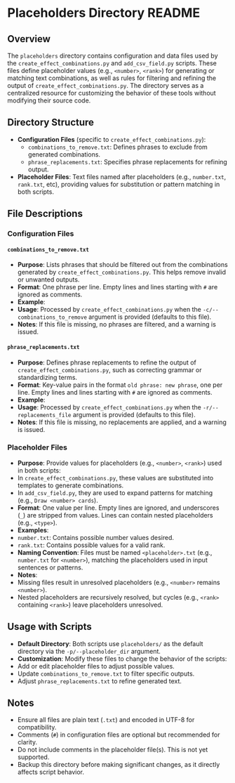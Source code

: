 # Placeholders Directory README

## Overview
The `placeholders` directory contains configuration and data files used by the `create_effect_combinations.py` and `add_csv_field.py` scripts. These files define placeholder values (e.g., `<number>`, `<rank>`) for generating or matching text combinations, as well as rules for filtering and refining the output of `create_effect_combinations.py`. The directory serves as a centralized resource for customizing the behavior of these tools without modifying their source code.

## Directory Structure
- **Configuration Files** (specific to `create_effect_combinations.py`):
  - `combinations_to_remove.txt`: Defines phrases to exclude from generated combinations.
  - `phrase_replacements.txt`: Specifies phrase replacements for refining output.
- **Placeholder Files**: Text files named after placeholders (e.g., `number.txt`, `rank.txt`, etc), providing values for substitution or pattern matching in both scripts.

## File Descriptions

### Configuration Files

#### `combinations_to_remove.txt`
- **Purpose**: Lists phrases that should be filtered out from the combinations generated by `create_effect_combinations.py`. This helps remove invalid or unwanted outputs.
- **Format**: One phrase per line. Empty lines and lines starting with `#` are ignored as comments.
- **Example**:
- **Usage**: Processed by `create_effect_combinations.py` when the `-c/--combinations_to_remove` argument is provided (defaults to this file).
- **Notes**: If this file is missing, no phrases are filtered, and a warning is issued.

#### `phrase_replacements.txt`
- **Purpose**: Defines phrase replacements to refine the output of `create_effect_combinations.py`, such as correcting grammar or standardizing terms.
- **Format**: Key-value pairs in the format `old phrase: new phrase`, one per line. Empty lines and lines starting with `#` are ignored as comments.
- **Example**:
- **Usage**: Processed by `create_effect_combinations.py` when the `-r/--replacements_file` argument is provided (defaults to this file).
- **Notes**: If this file is missing, no replacements are applied, and a warning is issued.

### Placeholder Files
- **Purpose**: Provide values for placeholders (e.g., `<number>`, `<rank>`) used in both scripts:
- In `create_effect_combinations.py`, these values are substituted into templates to generate combinations.
- In `add_csv_field.py`, they are used to expand patterns for matching (e.g., `Draw <number> cards`).
- **Format**: One value per line. Empty lines are ignored, and underscores (`_`) are stripped from values. Lines can contain nested placeholders (e.g., `<type>`).
- **Examples**:
- `number.txt`: Contains possible number values desired.
- `rank.txt`: Contains possible values for a valid rank.
- **Naming Convention**: Files must be named `<placeholder>.txt` (e.g., `number.txt` for `<number>`), matching the placeholders used in input sentences or patterns.
- **Notes**: 
- Missing files result in unresolved placeholders (e.g., `<number>` remains `<number>`).
- Nested placeholders are recursively resolved, but cycles (e.g., `<rank>` containing `<rank>`) leave placeholders unresolved.

## Usage with Scripts
- **Default Directory**: Both scripts use `placeholders/` as the default directory via the `-p/--placeholder_dir` argument.
- **Customization**: Modify these files to change the behavior of the scripts:
- Add or edit placeholder files to adjust possible values.
- Update `combinations_to_remove.txt` to filter specific outputs.
- Adjust `phrase_replacements.txt` to refine generated text.

## Notes
- Ensure all files are plain text (`.txt`) and encoded in UTF-8 for compatibility.
- Comments (`#`) in configuration files are optional but recommended for clarity.
- Do not include comments in the placeholder file(s). This is not yet supported.
- Backup this directory before making significant changes, as it directly affects script behavior.
